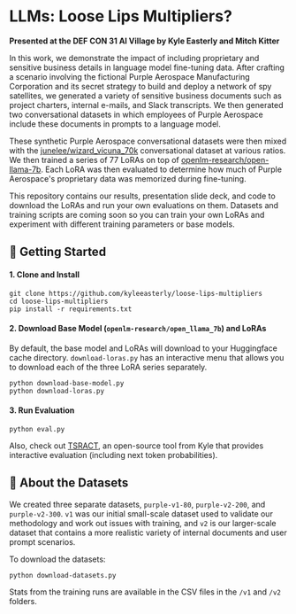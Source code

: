 # LLMs: Loose Lips Multipliers?
**Presented at the DEF CON 31 AI Village by Kyle Easterly and Mitch Kitter**

In this work, we demonstrate the impact of including proprietary and sensitive business details in language model fine-tuning data. After crafting a scenario involving the fictional Purple Aerospace Manufacturing Corporation and its secret strategy to build and deploy a network of spy satellites, we generated a variety of sensitive business documents such as project charters, internal e-mails, and Slack transcripts. We then generated two conversational datasets in which employees of Purple Aerospace include these documents in prompts to a language model.

These synthetic Purple Aerospace conversational datasets were then mixed with the [junelee/wizard_vicuna_70k](https://huggingface.co/datasets/junelee/wizard_vicuna_70k) conversational dataset at various ratios. We then trained a series of 77 LoRAs on top of [openlm-research/open-llama-7b](https://huggingface.co/openlm-research/open_llama_7b). Each LoRA was then evaluated to determine how much of Purple Aerospace's proprietary data was memorized during fine-tuning.

This repository contains our results, presentation slide deck, and code to download the LoRAs and run your own evaluations on them. Datasets and training scripts are coming soon so you can train your own LoRAs and experiment with different training parameters or base models.

## 🚀 Getting Started

#### 1. Clone and Install
```
git clone https://github.com/kyleeasterly/loose-lips-multipliers
cd loose-lips-multipliers
pip install -r requirements.txt
```

#### 2. Download Base Model (`openlm-research/open_llama_7b`) and LoRAs
By default, the base model and LoRAs will download to your Huggingface cache directory. `download-loras.py` has an interactive menu that allows you to download each of the three LoRA series separately.
```
python download-base-model.py
python download-loras.py
```

#### 3. Run Evaluation
```
python eval.py
```

Also, check out [TSRACT](https://github.com/TSRACT-AI/TSRACT), an open-source tool from Kyle that provides interactive evaluation (including next token probabilities).

## 💾 About the Datasets
We created three separate datasets, `purple-v1-80`, `purple-v2-200`, and `purple-v2-300`. `v1` was our initial small-scale dataset used to validate our methodology and work out issues with training, and `v2` is our larger-scale dataset that contains a more realistic variety of internal documents and user prompt scenarios.

To download the datasets:
```
python download-datasets.py
```

Stats from the training runs are available in the CSV files in the `/v1` and `/v2` folders.